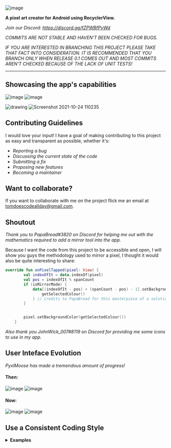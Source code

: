 ![image](https://user-images.githubusercontent.com/50536495/139613827-1d5ea69b-5ffc-4413-86ae-cba9c4e8160d.png)

**A pixel art creator for Android using RecyclerView.**

_Join our Discord: https://discord.gg/fZPWBfPvWd_

_COMMITS ARE NOT STABLE AND HAVEN'T BEEN CHECKED FOR BUGS._

_IF YOU ARE INTERESTED IN BRANCHING THIS PROJECT PLEASE TAKE THAT FACT INTO CONSIDERATION. IT IS RECOMMENDED THAT YOU BRANCH ONLY WHEN RELEASE 0.1 COMES OUT AND MOST COMMITS AREN'T CHECKED BECAUSE OF THE LACK OF UNIT TESTS!_

----
## Showcasing the app's capabilities
![image](https://user-images.githubusercontent.com/50536495/139620161-c0ef2fc9-12e5-4404-a269-c9e7023a6e87.png)
![image](https://user-images.githubusercontent.com/50536495/139562893-ea67558d-24c3-416b-a802-8898805d5514.png)


![drawing](https://user-images.githubusercontent.com/50536495/138544026-4bd15055-3794-4786-a758-9c2f2633381f.png)
![Screenshot 2021-10-24 110235](https://user-images.githubusercontent.com/50536495/138572942-c017eb05-85a4-4159-a351-3204e5d422aa.png)


## Contributing Guidelines
I would love your input! I have a goal of making contributing to this project as easy and transparent as possible, whether it's:

- _Reporting a bug_
- _Discussing the current state of the code_
- _Submitting a fix_
- _Proposing new features_
- _Becoming a maintainer_

## Want to collaborate?
If you want to collaborate with me on the project flick me an email at tomdoescodeallday@gmail.com.

## Shoutout
_Thank you to PapaBread#3820 on Discord for helping me out with the mathematics required to add a mirror tool into the app._

Because I want the code from this project to be accessible and open, I will show you guys the methodology used to mirror a pixel, I thought it would also be quite interesting to share:

``` Kotlin
override fun onPixelTapped(pixel: View) {
        val indexOfIt = data.indexOf(pixel)
        val pos = indexOfIt % spanCount
        if (isMirrorMode) {
            data[(indexOfIt - pos) + (spanCount - pos) - 1].setBackgroundColor(
                getSelectedColour()
            ) // Credits to PapaBread for this masterpiece of a solution
        }


        pixel.setBackgroundColor(getSelectedColour())
    }
```

_Also thank you JohnWick_007#8119 on Discord for providing me some icons to use in my app._

## User Inteface Evolution

_PyxlMoose has made a tremendous amount of progress!_

#### Then:

![image](https://user-images.githubusercontent.com/50536495/139565804-fe80c56c-7d92-46b0-bd24-9d7f328962f0.png)
![image](https://user-images.githubusercontent.com/50536495/139565798-65f42d72-81a7-4a2e-ae5e-0816fa07d0db.png)

#### Now:
![image](https://user-images.githubusercontent.com/50536495/139565858-d55ce8d8-d9e6-4c2e-adae-451cd73fcb91.png)
![image](https://user-images.githubusercontent.com/50536495/139565849-17e280c6-65ef-40c0-b693-67b5b9e906db.png)


## Use a Consistent Coding Style
<details><summary><b>Examples</b></summary>

#### Functions:
``` Kotlin
fun myFunc() {

}
```
---
#### Functions with one line:
``` Kotlin
fun getInt() = 5 
```
---
#### Functions that return something and have more than one line:
``` Kotlin
fun getDog(): Dog {
  return Dog()
}
```
---
#### Variables:
```Kotlin
val x = "Hello"
```
---

#### Parameters:
```Kotlin
fun myFunc(any: Any) {

}
```
---
#### Classes:

```Kotlin
class Dog : Animal 
```
---
#### Constants:
```Kotlin
const val MY_AGE = 15
```
#### Ordering of modifiers (from Kotlin documentation):
---
``` Kotlin
public / protected / private / internal
expect / actual
final / open / abstract / sealed / const
external
override
lateinit
tailrec
vararg
suspend
inner
enum / annotation / fun // as a modifier in `fun interface`
companion
inline / value
infix
operator
data
```

_**Do not** use the PyxlMoose name anywhere else. The first two preview images are original so please do not claim as your own. 😊_
       
        
     
